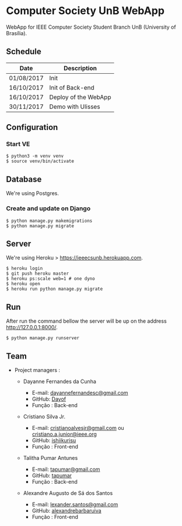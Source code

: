 # Computer Society UnB WebApp

WebApp for IEEE Computer Society Student Branch UnB (University of Brasília).

## Schedule

| Date       | Description          |
| ---------- | -------------------- |
| 01/08/2017 | Init                 |
| 16/10/2017 | Init of Back-end     |
| 16/10/2017 | Deploy of the WebApp |
| 30/11/2017 | Demo with Ulisses    |

## Configuration

### Start VE

```
$ python3 -m venv venv
$ source venv/bin/activate
```

## Database

We're using Postgres.

### Create and update on Django

```
$ python manage.py makemigrations
$ python manage.py migrate
```

## Server

We're using Heroku > https://ieeecsunb.herokuapp.com.

```
$ heroku login
$ git push heroku master
$ heroku ps:scale web=1 # one dyno
$ heroku open
$ heroku run python manage.py migrate
```

## Run

After run the command bellow the server will be up on the address http://127.0.0.1:8000/.

```
$ python manage.py runserver
```

## Team

- Project managers :
  - Dayanne Fernandes da Cunha
    - E-mail: dayannefernandesc@gmail.com
    - GitHub: [Dayof](https://github.com/Dayof)
    - Função : Back-end

  - Cristiano Silva Jr.
    - E-mail: cristianoalvesjr@gmail.com ou cristiano.a.junior@ieee.org
    - GitHub: [ishiikurisu](https://github.com/ishiikurisu)
    - Função : Front-end

  - Talitha Pumar Antunes
    - E-mail: tapumar@gmail.com
    - GitHub: [tapumar](https://github.com/tapumar)
    - Função : Back-end

  - Alexandre Augusto de Sá dos Santos
    - E-mail: lexander.santos@gmail.com
    - GitHub: [alexandrebarbaruiva](https://github.com/alexandrebarbaruiva)
    - Função : Front-end
